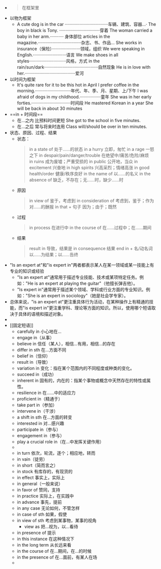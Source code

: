 - >在框架里
- 以物为框架
	- A cute dog is in the car ···································车辆、建筑、容器…·
	  The boy in black is Tony. ·································穿着
	  The woman carried a baby in her arm.··········· 身体部位
	  articles in the magazine.···································杂志、书、作品…
	  She works in insurance（保险）·······················领域，组织
	  We were speaking in English.···························语言
	  We make shoes in all styles······························风格，方式
	  in the rain/sun/dark············································自然现象
	  He is in love with her.·········································爱河
- 以时间为框架
	- It's quite rare for it to be this hot in April
	  l prefer coffee in the morning.·····························年代、年、季、月、星期、上/下午
	  l was afraid of dogs in my childhood.·················童年
	  She was in her early forties.································时间段
	  He mastered Korean in a year
	  She will be back in about 30 minutes
- ==in + 时间段==
	- 在…之内 比预料时间更短 She got to the school in five minutes.
	- 在…之后 常与将来时连用  Class will/should be over in ten minutes.
- 状态、原因、过程、结果
	- 状态：
	  >in a state of 处于……的状态
	  in a hurry 立即，匆忙
	  in a rage 一怒之下
	  in despair/pain/danger/trouble 在绝望中/痛苦/危险/麻烦  
	  in ruins 成为废墟；严重受损的
	  in public 公开地，当众
	  in excitement 兴奋地
	  in high spirits 兴高采烈；情绪高涨
	  in good health/order  健康/秩序良好
	  in the name of 以……的名义
	  in the absence of 缺乏，不存在；无……时，缺少……时
	- 原因
	  >in view of 鉴于，考虑到
	  in consideration of 考虑到，鉴于；作为对……的酬报
	  in that + 句子 因为；由于；既然
	- 过程
	  >in process 在进行中
	  in the course of  在……过程中；在……期间
	- 结果
	  >result in 导致，结果是
	  in consequence 结果
	  end in + 名/动名词 以……为结果；以……告终
- "Is an expert at"和"is expert in"两者都表示某人在某一领域或某一技能上有专业的知识或经验
	- "Is an expert at"通常用于描述专业技能、技术或某项特定任务。例如："He is an expert at playing the guitar"（他擅长弹吉他）。
	- "Is expert in"通常用于描述某个领域、学科或行业方面的专业知识。例如："She is an expert in sociology"（她是社会学专家）。
- 总体来说，"is an expert at"更注重具体行为活动，在某种操作上有精通的技能，而"is expert in"更注重学科、理论等方面的知识。所以，使用哪个短语取决于具体的语境和描述对象。
-
- [[固定短语]]
	- carefully in 小心地在...
	- engage in（从事）
	- believe in 信任（某人），相信...有用，相信...的存在
	- differ in sth 在...方面不同
	- belief in（信仰）
	- result in（导致）
	- variation in 变化：指在某个范围内的不同程度或种类的变化。
	- succeed in（成功）
	- inherent in 固有的，内在的：指某个事物或概念中天然存在的特性或属性。
	- resilience in  在……中的适应力
	- proficient in（精通于）
	- take part in（参加）
	- intervene in（干涉）
	- a shift in sth 在...方面的转变
	- interested in 对...感兴趣
	- participate in（参与）
	- engagement in（参与）
	- play a crucial role in（在...中发挥关键作用）
	-
	- in turn 依次，轮流，逐个；相应地，转而
	- in vain（徒劳）
	- in short（简而言之）
	- in stock 有库存的，有现货的
	- in effect 事实上，实际上
	- in general（一般来说）
	- in favor of 赞同，支持
	- in practice 实际上，在实践中
	- in advance 事先，提前
	- in any case 无论如何，不管怎样
	- in case of sth 如果，假使
	- in view of sth 考虑到某事物，某事的视角
		- view as 把...视为，以...看待
	- in presence of 提示
	- in this instance 在这种情况下
	- in the long term 从长远来看
	- in the course of 在...期间，在...的时候
	- in the presence of 在...面前，有某人在场
	-